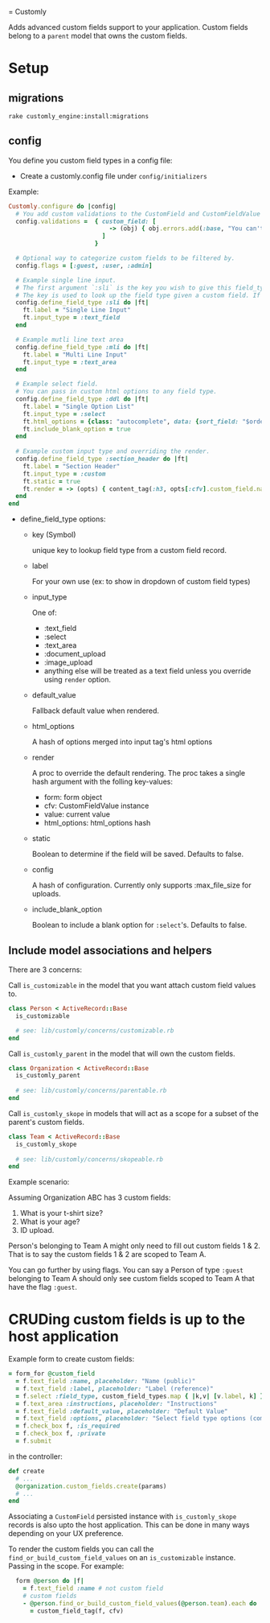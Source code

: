 = Customly

Adds advanced custom fields support to your application. 
Custom fields belong to a `parent` model that owns the custom fields. 

# Setup

## migrations

`rake customly_engine:install:migrations`

## config

You define you custom field types in a config file:

- Create a customly.config file under `config/initializers`

Example:

````ruby
Customly.configure do |config|
  # You add custom validations to the CustomField and CustomFieldValue models.
  config.validations =  { custom_field: [
                            -> (obj) { obj.errors.add(:base, "You can't edit a custom field that is in use") if obj.custom_field_values.count > 1 }
                          ]
                        }

  # Optional way to categorize custom fields to be filtered by.
  config.flags = [:guest, :user, :admin]

  # Example single line input. 
  # The first argument `:sli` is the key you wish to give this field_type which will be stored on the custom field record.
  # The key is used to look up the field type given a custom field. If you change the key you will need to change it in the `field_type` column on all custom field records.
  config.define_field_type :sli do |ft|
    ft.label = "Single Line Input"
    ft.input_type = :text_field
  end

  # Example mutli line text area
  config.define_field_type :mli do |ft|
    ft.label = "Multi Line Input"
    ft.input_type = :text_area
  end

  # Example select field.
  # You can pass in custom html options to any field type.
  config.define_field_type :ddl do |ft|
    ft.label = "Single Option List"
    ft.input_type = :select
    ft.html_options = {class: "autocomplete", data: {sort_field: "$order"}}
    ft.include_blank_option = true
  end
  
  # Example custom input type and overriding the render.
  config.define_field_type :section_header do |ft|
    ft.label = "Section Header"
    ft.input_type = :custom
    ft.static = true
    ft.render = -> (opts) { content_tag(:h3, opts[:cfv].custom_field.name) }
  end
end
````

- define_field_type options:
  - key (Symbol)
  
    unique key to lookup field type from a custom field record.  
  - label
  
    For your own use (ex: to show in dropdown of custom field types)
  - input_type

    One of:
    - :text_field
    - :select
    - :text_area
    - :document_upload
    - :image_upload
    - anything else will be treated as a text field unless you override using `render` option.

  - default_value
  
    Fallback default value when rendered.
    
  - html_options
  
    A hash of options merged into input tag's html options

  - render

    A proc to override the default rendering. The proc takes a single hash argument with the folling key-values:
    - form: form object
    - cfv: CustomFieldValue instance
    - value: current value
    - html_options: html_options hash

  - static
  
    Boolean to determine if the field will be saved. Defaults to false.
    
  - config
  
    A hash of configuration. Currently only supports :max_file_size for uploads.
    
  - include_blank_option
  
    Boolean to include a blank option for `:select`'s. Defaults to false.

## Include model associations and helpers

There are 3 concerns:

Call `is_customizable` in the model that you want attach custom field values to.

````ruby
class Person < ActiveRecord::Base
  is_customizable

  # see: lib/customly/concerns/customizable.rb
end
````

Call `is_customly_parent` in the model that will own the custom fields.

````ruby
class Organization < ActiveRecord::Base
  is_customly_parent
  
  # see: lib/customly/concerns/parentable.rb
end
````

Call `is_customly_skope` in models that will act as a scope for a subset of the parent's custom fields.

````ruby
class Team < ActiveRecord::Base
  is_customly_skope
  
  # see: lib/customly/concerns/skopeable.rb
end
````

Example scenario:

Assuming Organization ABC has 3 custom fields:
1) What is your t-shirt size?
2) What is your age?
3) ID upload.

Person's belonging to Team A might only need to fill out custom fields 1 & 2. 
That is to say the custom fields 1 & 2 are scoped to Team A. 

You can go further by using flags. You can say a Person of type `:guest` belonging to Team A 
should only see custom fields scoped to Team A that have the flag `:guest`.

# CRUDing custom fields is up to the host application

Example form to create custom fields:

````ruby
= form_for @custom_field
  = f.text_field :name, placeholder: "Name (public)"
  = f.text_field :label, placeholder: "Label (reference)"
  = f.select :field_type, custom_field_types.map { |k,v| [v.label, k] }, {}
  = f.text_area :instructions, placeholder: "Instructions"
  = f.text_field :default_value, placeholder: "Default Value"
  = f.text_field :options, placeholder: "Select field type options (comma seperated)"
  = f.check_box f, :is_required
  = f.check_box f, :private
  = f.submit
````

in the controller:

````ruby
def create
  # ...
  @organization.custom_fields.create(params)
  # ...
end
````

Associating a `CustomField` persisted instance with `is_customly_skope` records is also upto the host application. 
This can be done in many ways depending on your UX preference.

To render the custom fields you can call the `find_or_build_custom_field_values` on an `is_customizable` instance. Passing in the scope.
For example:

  ````ruby
    form @person do |f|
      = f.text_field :name # not custom field
      # custom fields
      - @person.find_or_build_custom_field_values(@person.team).each do |cfv|
        = custom_field_tag(f, cfv)
  ````


